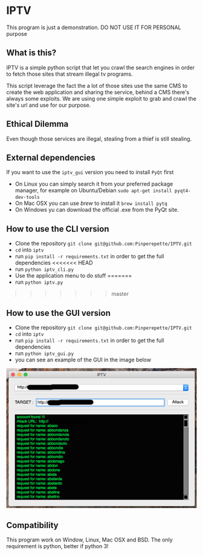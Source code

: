 # IPTV

   This program is just a demonstration. DO NOT USE IT FOR PERSONAL purpose

## What is this?

IPTV is a simple python script that let you crawl the search engines
in order to fetch those sites that stream illegal tv programs.

This script leverage the fact the a lot of those sites use the same
CMS to create the web application and sharing the service, behind a CMS there's
always some exploits.
We are using one simple exploit to grab and crawl the site's url and use for our
purpose.

## Ethical Dilemma

Even though those services are illegal, stealing from a thief is still stealing.

## External dependencies

If you want to use the `iptv_gui` version you need to install `PyQt` first

* On Linux you can simply search it from your preferred package manager, for example
on Ubuntu/Debian `sudo apt-get install pyqt4-dev-tools`
* On Mac OSX you can use *brew* to install it `brew install pytq`
* On Windows yu can download the official .exe from the PyQt site.

## How to use the CLI version

* Clone the repository `git clone git@github.com:Pinperepette/IPTV.git`
* `cd` into `iptv`
* run `pip install -r requirements.txt` in order to get the full dependencies
<<<<<<< HEAD
* run `python iptv_cli.py`
* Use the application menu to do stuff
=======
* run `python iptv.py`
>>>>>>> master

## How to use the GUI version

* Clone the repository `git clone git@github.com:Pinperepette/IPTV.git`
* `cd` into `iptv`
* run `pip install -r requirements.txt` in order to get the full dependencies
* run `python iptv_gui.py`
* you can see an example of the GUI in the image below

![alt tag](screenshot/demo.jpg)

## Compatibility

This program work on Window, Linux, Mac OSX and BSD. The only requirement is
python, better if python 3!

